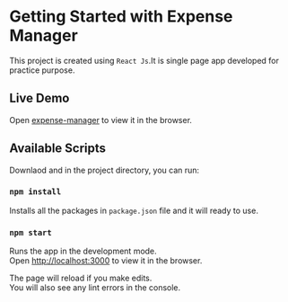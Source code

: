 # Getting Started with Expense Manager

This project is created using `React Js`.It is single page app developed for practice purpose.

## Live Demo

Open [expense-manager](https://expense-manager.abhishek29.com/) to view it in the browser.

## Available Scripts

Downlaod and in the project directory, you can run:

### `npm install`

Installs all the packages in `package.json` file and it will ready to use.

### `npm start`

Runs the app in the development mode.\
Open [http://localhost:3000](http://localhost:3000) to view it in the browser.

The page will reload if you make edits.\
You will also see any lint errors in the console.
